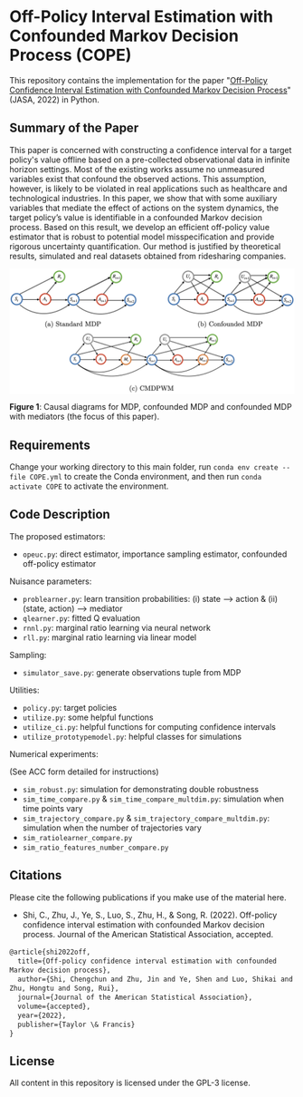
# Off-Policy Interval Estimation with Confounded Markov Decision Process (COPE)

This repository contains the implementation for the paper "[Off-Policy Confidence Interval Estimation with Confounded Markov Decision Process](https://arxiv.org/pdf/2202.10589.pdf)" (JASA, 2022) in Python.

## Summary of the Paper

This paper is concerned with constructing a confidence interval for a target policy's value offline based on a pre-collected observational data in infinite horizon settings. Most of the existing works assume no unmeasured variables exist that confound the observed actions. This assumption, however, is likely to be violated in real applications such as healthcare and technological industries. In this paper, we show that with some auxiliary variables that mediate the effect of actions on the system dynamics, the target policy’s value is identifiable in a confounded Markov decision process. Based on this result, we develop an efficient off-policy value estimator that is robust to potential model misspecification and provide rigorous uncertainty quantification. Our method is justified by theoretical results, simulated and real datasets obtained from ridesharing companies.

<img align="center" src="CausalDiagram.png" alt="drawing" width="700">

**Figure 1**: Causal diagrams for MDP, confounded MDP and confounded MDP with mediators (the focus of this paper). 

## Requirements
Change your working directory to this main folder, run `conda env create --file COPE.yml` to create the Conda environment, 
and then run `conda activate COPE` to activate the environment. 

## Code Description

The proposed estimators:
- `opeuc.py`: direct estimator, importance sampling estimator, confounded off-policy estimator

Nuisance parameters:
- `problearner.py`: learn transition probabilities: (i) state --> action & (ii) (state, action) --> mediator
- `qlearner.py`: fitted Q evaluation
- `rnnl.py`: marginal ratio learning via neural network
- `rll.py`: marginal ratio learning via linear model

Sampling:
- `simulator_save.py`: generate observations tuple from MDP

Utilities:
- `policy.py`: target policies
- `utilize.py`: some helpful functions
- `utilize_ci.py`: helpful functions for computing confidence intervals
- `utilize_prototypemodel.py`: helpful classes for simulations

Numerical experiments:

(See ACC form detailed for instructions)

- `sim_robust.py`: simulation for demonstrating double robustness
- `sim_time_compare.py` & `sim_time_compare_multdim.py`: simulation when time points vary
- `sim_trajectory_compare.py` & `sim_trajectory_compare_multdim.py`: simulation when the number of trajectories vary
- `sim_ratiolearner_compare.py`
- `sim_ratio_features_number_compare.py`

## Citations

Please cite the following publications if you make use of the material here. 

- Shi, C., Zhu, J., Ye, S., Luo, S., Zhu, H., & Song, R. (2022). Off-policy confidence interval estimation with confounded Markov decision process. Journal of the American Statistical Association, accepted.

```
@article{shi2022off,
  title={Off-policy confidence interval estimation with confounded Markov decision process},
  author={Shi, Chengchun and Zhu, Jin and Ye, Shen and Luo, Shikai and Zhu, Hongtu and Song, Rui},
  journal={Journal of the American Statistical Association},
  volume={accepted},
  year={2022},
  publisher={Taylor \& Francis}
}
```

## License

All content in this repository is licensed under the GPL-3 license.
